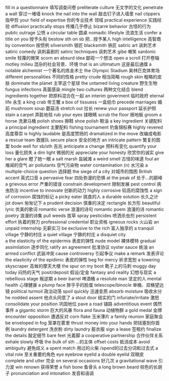fill in a questionnaire                 填写调查问卷
preliterate culture                     无文字的文化
penetrate a wall                        穿过一堵墙
knock the nail into the wall            敲击钉子进入墙里
          nail clippers                 指甲剪
your field of expertise                 你的专业技术 领域
    practical experience                实践经验
diffusion practically stops             传播几乎停止
bizarre behavior                        古怪的行为
pubilc outrage                          公愤
a circular table                        圆桌
nomadic lifestyle                       流浪生活
confer a title on you                   授予头衔
bestow sth on sb                        把...授予某人
high intelligence                       高智商
by convention                           按惯例
silversmith                             银匠
 blacksmith                             铁匠
satiric art                             讽刺艺术
satiric comedy                          讽刺喜剧的
satiric techniques                      讽刺艺术
gibe                                    嘲笑
sardonic smile                          轻蔑的微笑
scorn an absurd idea                    鄙视一个想法
open a scroll                           打开卷轴
motley milieu                           混杂的社会背景、环境
that is an ultimatum                    这是最后通牒
a notable alchemist                     一个著名的炼金术士
the Olympic Stadium                     奥林匹克体育场
different personalities                 不同的性格
pretty crude                            相当简略
       rough skin                       粗略的皮肤
dominate the planet                     主宰这个星球
the untamed living creature             野生生物
fungus infections                       真菌感染
mingle two cultures                     两种文化结合
blend ingredients together              把原料混合在一起
an interim goverment                    临时政府
eternal life                            永生
a king crab                             帝王蟹
a box of tissuess                       一盒纸巾
precede marriages                       婚前
mushroom soup                           蘑菇汤
stretch out                             拉长
renew your passport                     延长护照
stain a carpet                          弄脏地毯
  rub your eyes                         揉眼睛
scrub the floor                         擦地板
groom a horse                           洗漱马桶
polish shoes                            擦鞋
shoe polish                             鞋油
a key ingredient                        关键配料
a principal ingredient                  主要配料
fishing tournament                      钓鱼锦标赛
highly revered                          高度尊崇
is highly laudable                      是高度赞扬的
dramatized in the move                  改编成电影
a rescue team                           救援队
    secure place                        安全的地方
an intricate pattern                    繁复的图案
bode well for sb/sth                    吉兆
anticipate a change                     预料有变化
quantify your loss                      量化损失
a dim light                             微弱的光
appreciate your honesty                 欣赏你的诚实
give her a glare                        瞪了她一眼
a salt marsh                            盐碱滩
a weird smell                           古怪的味道
foul air                                难闻的空气
air pollutants                          空气污染物
water contamination  (n)                水污染
a multiple-choice question              选择题
the siege of a city                     对城市的围困
British accent                          英式口音
a pervasive fear                        四处弥漫的恐惧
at the peak of                          处于...的巅峰
a grievous error                        严重的错误
constrain development                   限制发展
pest control                            病虫防治
incentive to innovate                   创新的动力
highly corrosive                        较高的腐蚀性
a sign of corrosion                     腐蚀的标记
a picky eater                           挑食的人
a durable solution                      长久之计
jot down                                匆匆记下
a prudent decision                      慎重的决定
rectangle                               长方形
beautiful lyric                         优美的歌词
romantic verse                          浪漫的诗句
romantic poem                           浪漫的诗
romantic poetry                         浪漫的诗集
pull weeds                              拔草
spray pesticides                        喷洒杀虫剂
persistent effort                       执着的努力
professional credential                 职业资格
igneous rocks                           火山岩
an unpaid internship                    无薪实习
be exclusive to the rich                富人独享的
a tranquil village                      宁静的村庄
a quiet village                         宁静的村庄
a disquiet city                             
a the elasticity of the epidermis       表皮的弹性
nude model                              裸体模特
gradual assimilation                    逐步同化
ratify an agreement                     批准协议
oyster sauce                            蚝油
an armed conflict                       武装冲突
cause controversy                       引起争议
make a remark                           发表评论
the elasticity of the epidimic          表皮的弹性
beg for mercy                           祈求宽恕
a towering skyscraper                   高耸的摩天大楼
the spur on my boot                     靴子上的马刺
muggy day today                         闷热的天气
posit/deposit                           假设/定金
fantasy and reality                     幻想与现实
a rebellious stage                      叛逆期
a beer barrel                           啤酒桶
a resolute man                          坚定的人
mental health                           心理健康
a plump face                            胖乎乎的脸蛋
telescope/binocle                       单桶、双桶望远镜
political turmoil                       政治动荡
spoil quickly                           迅速变质
absorb moisture                         吸收水分
he nodded assent                        他点头同意了
a stout door                            结实的门
infuriate/irritate                      激怒
consolidate your position               巩固地位
pave a road                             铺路
adventitious event                      偶然事件
a gigantic storm                        巨大的风暴
flora and fauna                         动植物群
a gold medal                            金牌
encounter opposition                    遭遇反对
corn flake                              玉米薄片
a family reunion                        家庭聚会
be enveloped in fog                     笼罩在雾里
thrust money into your hands            把钱塞到你首例
laundry detergent                       洗衣粉
dirty laundry                           脏衣服
sign a lease                            签租约
finalize the details                    敲定细节
bare feet                               光着脚
a cooperative partnership               合作伙伴关系
exhale slowly                           呼吸
the bulk of sth                         ...的主体
offset costs                            抵消成本
avoid ambiguity                         避免歧义
a spent match                           用过的火柴 /spend的过去分词和过去式
a vital role                            至关重要的角色
eye eyebrow eyelid
a double eyelid                         双眼皮
complete and utter                      完全
on several occasions                    好几次
a gravitational wave                    引力波
win renown                              获得荣誉
a fish bone                             鱼骨头
a long brown beard                      棕色的长胡子
pronunciation and intonation            发音和语调





